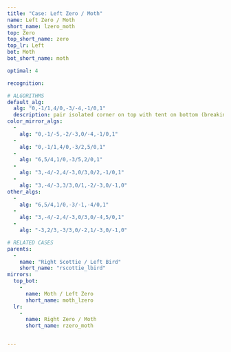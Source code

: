 ```yaml
---
title: "Case: Left Zero / Moth"
name: Left Zero / Moth
short_name: lzero_moth
top: Zero
top_short_name: zero
top_lr: Left
bot: Moth
bot_short_name: moth

optimal: 4

recognition:

# ALGORITHMS
default_alg:
  alg: "0,-1/1,4/0,-3/-4,-1/0,1"
  description: pair isolated corner on top with tent on bottom (breaking gem) to form good scottie/bird
color_mirror_algs:
  -
    alg: "0,-1/-5,-2/-3,0/-4,-1/0,1"
  -
    alg: "0,-1/1,4/0,-3/2,5/0,1"
  -
    alg: "6,5/4,1/0,-3/5,2/0,1"
  -
    alg: "3,-4/-2,4/-3,0/3,0/2,-1/0,1"
  -
    alg: "3,-4/-3,3/3,0/1,-2/-3,0/-1,0"
other_algs:
  -
    alg: "6,5/4,1/0,-3/-1,-4/0,1"
  -
    alg: "3,-4/-2,4/-3,0/3,0/-4,5/0,1"
  -
    alg: "-3,2/3,-3/3,0/-2,1/-3,0/-1,0"

# RELATED CASES
parents:
  -
    name: "Right Scottie / Left Bird"
    short_name: "rscottie_lbird"
mirrors:
  top_bot:
    -
      name: Moth / Left Zero
      short_name: moth_lzero
  lr:
    -
      name: Right Zero / Moth
      short_name: rzero_moth


---
```


